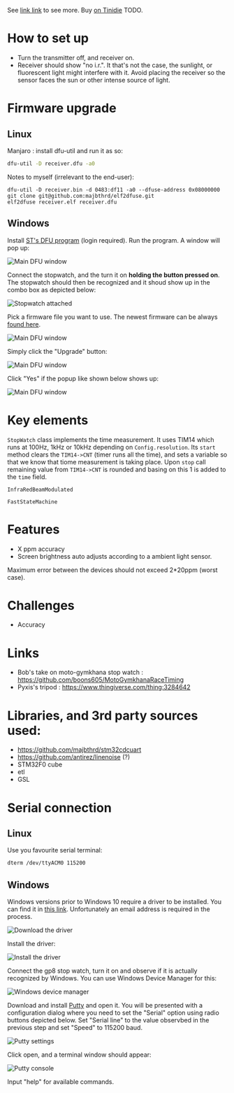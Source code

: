 See [link link](http://) to see more.
Buy [on Tinidie](http://) TODO.

# How to set up
* Turn the transmitter off, and receiver on.
* Receiver should show "no i.r.". It that's not the case, the sunlight, or fluorescent light might interfere with it. Avoid placing the receiver so the sensor faces the sun or other intense source of light.

# Firmware upgrade
## Linux
Manjaro : install dfu-util and run it as so:

```sh
dfu-util -D receiver.dfu -a0
```

Notes to myself (irrelevant to the end-user):

```
dfu-util -D receiver.bin -d 0483:df11 -a0 --dfuse-address 0x08000000
git clone git@github.com:majbthrd/elf2dfuse.git
elf2dfuse receiver.elf receiver.dfu
```

## Windows
Install [ST's DFU program](https://www.st.com/en/development-tools/stsw-stm32080.html) (login required). Run the program. A window will pop up:

![Main DFU window](doc/01.png)

Connect the stopwatch, and the turn it on **holding the button pressed on**. The stopwatch should then be recognized and it shoud show up in the combo box as depicted below:

![Stopwatch attached](doc/02.png)

Pick a firmware file you want to use. The newest firmware can be always [found here](https://github.com/gp8-stopwatch/receiver-firmware/releases).

![Main DFU window](doc/03.png)

Simply click the "Upgrade" button:

![Main DFU window](doc/04.png)

Click "Yes" if the popup like shown below shows up:

![Main DFU window](doc/05.png)


# Key elements
```StopWatch``` class implements the time measurement. It uses TIM14 which runs at 100Hz, 1kHz or 10kHz depending on ```Config.resolution```. Its ```start``` method clears the ```TIM14->CNT``` (timer runs all the time), and sets a variable so that we know that tiome measurement is taking place. Upon ```stop``` call remaining value from ```TIM14->CNT``` is rounded and basing on this 1 is added to the ```time``` field.

```InfraRedBeamModulated```

```FastStateMachine```


# Features
* X ppm accuracy
* Screen brightness auto adjusts according to a ambient light sensor.

Maximum error between the devices should not exceed 2*20ppm (worst case).

# Challenges
* Accuracy

# Links
* Bob's take on moto-gymkhana stop watch : https://github.com/boons605/MotoGymkhanaRaceTiming
* Pyxis's tripod : https://www.thingiverse.com/thing:3284642

# Libraries, and 3rd party sources used:
* https://github.com/majbthrd/stm32cdcuart
* https://github.com/antirez/linenoise (?)
* STM32F0 cube
* etl
* GSL
  
# Serial connection 
## Linux
Use you favourite serial terminal:

``` sh
dterm /dev/ttyACM0 115200
```

## Windows
Windows versions prior to Windows 10 require a driver to be installed. You can find it in [this link](https://www.st.com/en/development-tools/stsw-stm32102.html). Unfortunately an email address is required in the process.

![Download the driver](doc/01-con-driver-web.png)

Install the driver:

![Install the driver](doc/02-installer-win-7.png)

Connect the gp8 stop watch, turn it on and observe if it is actually recognized by Windows. You can use Windows Device Manager for this:

![Windows device manager](doc/03-com-port-visible.png)

Download and install [Putty](https://www.putty.org/) and open it. You will be presented with a configuration dialog where you need to set the "Serial" option using radio buttons depicted below. Set "Serial line" to the value observbed in the previous step and set "Speed" to 115200 baud. 

![Putty settings](doc/04-putty-connect.png)

Click open, and a terminal window should appear:

![Putty console](doc/05-putty-running.png)

Input "help" for available commands.